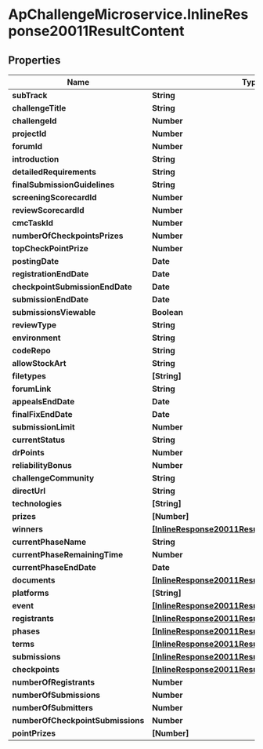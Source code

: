 # ApChallengeMicroservice.InlineResponse20011ResultContent

## Properties
Name | Type | Description | Notes
------------ | ------------- | ------------- | -------------
**subTrack** | **String** |  | [optional] 
**challengeTitle** | **String** |  | [optional] 
**challengeId** | **Number** |  | [optional] 
**projectId** | **Number** |  | [optional] 
**forumId** | **Number** |  | [optional] 
**introduction** | **String** |  | [optional] 
**detailedRequirements** | **String** |  | [optional] 
**finalSubmissionGuidelines** | **String** |  | [optional] 
**screeningScorecardId** | **Number** |  | [optional] 
**reviewScorecardId** | **Number** |  | [optional] 
**cmcTaskId** | **Number** |  | [optional] 
**numberOfCheckpointsPrizes** | **Number** |  | [optional] 
**topCheckPointPrize** | **Number** |  | [optional] 
**postingDate** | **Date** |  | [optional] 
**registrationEndDate** | **Date** |  | [optional] 
**checkpointSubmissionEndDate** | **Date** |  | [optional] 
**submissionEndDate** | **Date** |  | [optional] 
**submissionsViewable** | **Boolean** |  | [optional] 
**reviewType** | **String** |  | [optional] 
**environment** | **String** |  | [optional] 
**codeRepo** | **String** |  | [optional] 
**allowStockArt** | **String** |  | [optional] 
**filetypes** | **[String]** |  | [optional] 
**forumLink** | **String** |  | [optional] 
**appealsEndDate** | **Date** |  | [optional] 
**finalFixEndDate** | **Date** |  | [optional] 
**submissionLimit** | **Number** |  | [optional] 
**currentStatus** | **String** |  | [optional] 
**drPoints** | **Number** |  | [optional] 
**reliabilityBonus** | **Number** |  | [optional] 
**challengeCommunity** | **String** |  | [optional] 
**directUrl** | **String** |  | [optional] 
**technologies** | **[String]** |  | [optional] 
**prizes** | **[Number]** |  | [optional] 
**winners** | [**[InlineResponse20011ResultContentWinners]**](InlineResponse20011ResultContentWinners.md) |  | [optional] 
**currentPhaseName** | **String** |  | [optional] 
**currentPhaseRemainingTime** | **Number** |  | [optional] 
**currentPhaseEndDate** | **Date** |  | [optional] 
**documents** | [**[InlineResponse20011ResultContentDocuments]**](InlineResponse20011ResultContentDocuments.md) |  | [optional] 
**platforms** | **[String]** |  | [optional] 
**event** | [**[InlineResponse20011ResultContentEvent]**](InlineResponse20011ResultContentEvent.md) |  | [optional] 
**registrants** | [**[InlineResponse20011ResultContentRegistrants]**](InlineResponse20011ResultContentRegistrants.md) |  | [optional] 
**phases** | [**[InlineResponse20011ResultContentPhases]**](InlineResponse20011ResultContentPhases.md) |  | [optional] 
**terms** | [**[InlineResponse20011ResultContentTerms]**](InlineResponse20011ResultContentTerms.md) |  | [optional] 
**submissions** | [**[InlineResponse20011ResultContentSubmissions1]**](InlineResponse20011ResultContentSubmissions1.md) |  | [optional] 
**checkpoints** | [**[InlineResponse20011ResultContentCheckpoints]**](InlineResponse20011ResultContentCheckpoints.md) |  | [optional] 
**numberOfRegistrants** | **Number** |  | [optional] 
**numberOfSubmissions** | **Number** |  | [optional] 
**numberOfSubmitters** | **Number** |  | [optional] 
**numberOfCheckpointSubmissions** | **Number** |  | [optional] 
**pointPrizes** | **[Number]** |  | [optional] 


